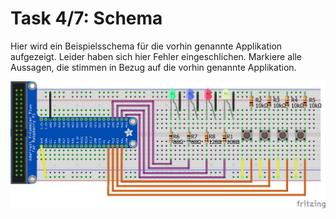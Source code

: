 # Task 4/7: Schema
Hier wird ein Beispielsschema für die vorhin genannte Applikation aufgezeigt. Leider haben sich hier Fehler eingeschlichen.
Markiere alle Aussagen, die stimmen in Bezug auf die vorhin genannte Applikation.

![SimonSays Schema](./SimonSays_Schema.png)